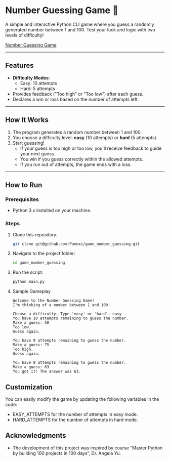 # Number Guessing Game 🎲  

A simple and interactive Python CLI game where you guess a randomly generated number between 1 and 100. Test your luck and logic with two levels of difficulty!  

[Number Guessing Game](images/image.png "Number Guessing Game")

---

## Features  
- **Difficulty Modes**:  
  - Easy: 10 attempts  
  - Hard: 5 attempts  
- Provides feedback ("Too high" or "Too low") after each guess.  
- Declares a win or loss based on the number of attempts left.  

---

## How It Works  

1. The program generates a random number between 1 and 100.  
2. You choose a difficulty level: **easy** (10 attempts) or **hard** (5 attempts).  
3. Start guessing!  
   - If your guess is too high or too low, you'll receive feedback to guide your next guess.  
   - You win if you guess correctly within the allowed attempts.  
   - If you run out of attempts, the game ends with a loss.  

---

## How to Run  

### Prerequisites  
- Python 3.x installed on your machine.  

### Steps  
1. Clone this repository:  
   ```bash  
   git clone git@github.com:Pumoxi/game_number_guessing.git
   ```

2.	Navigate to the project folder:

    ```bash
    cd game_number_guessing
    ```


3.	Run the script:

    ```python
    python main.py  
    ```

4. Sample Gameplay

    ```plaintext
    Welcome to the Number Guessing Game!  
    I'm thinking of a number between 1 and 100.  

    Choose a difficulty. Type 'easy' or 'hard': easy  
    You have 10 attempts remaining to guess the number.  
    Make a guess: 50  
    Too low.  
    Guess again.  

    You have 9 attempts remaining to guess the number.  
    Make a guess: 75  
    Too high.  
    Guess again.  

    You have 8 attempts remaining to guess the number.  
    Make a guess: 63  
    You got it! The answer was 63.  
    ```

## Customization

You can easily modify the game by updating the following variables in the code:
 - EASY_ATTEMPTS for the number of attempts in easy mode.
 - HARD_ATTEMPTS for the number of attempts in hard mode.

## Acknowledgments

- The development of this project was inspired by course “Master Python by building 100 projects in 100 days”, Dr. Angela Yu.